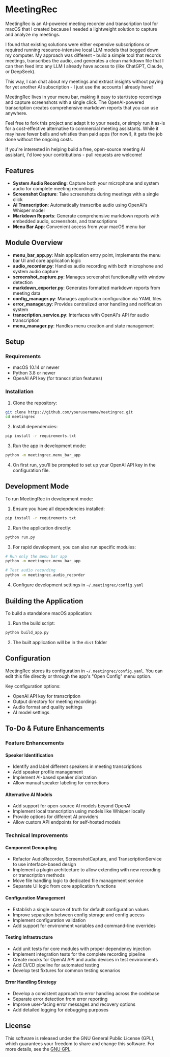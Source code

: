 # MeetingRec

MeetingRec is an AI-powered meeting recorder and transcription tool for macOS that I created because I needed a lightweight solution to capture and analyze my meetings.

I found that existing solutions were either expensive subscriptions or required running resource-intensive local LLM models that bogged down my computer. My approach was different - build a simple tool that records meetings, transcribes the audio, and generates a clean markdown file that I can then feed into any LLM I already have access to (like ChatGPT, Claude, or DeepSeek).

This way, I can chat about my meetings and extract insights without paying for yet another AI subscription - I just use the accounts I already have!

MeetingRec lives in your menu bar, making it easy to start/stop recordings and capture screenshots with a single click. The OpenAI-powered transcription creates comprehensive markdown reports that you can use anywhere.

Feel free to fork this project and adapt it to your needs, or simply run it as-is for a cost-effective alternative to commercial meeting assistants. While it may have fewer bells and whistles than paid apps (for now!), it gets the job done without the ongoing costs.

If you're interested in helping build a free, open-source meeting AI assistant, I'd love your contributions - pull requests are welcome!

## Features

- **System Audio Recording**: Capture both your microphone and system audio for complete meeting recordings
- **Screenshot Capture**: Take screenshots during meetings with a single click
- **AI Transcription**: Automatically transcribe audio using OpenAI's Whisper model
- **Markdown Reports**: Generate comprehensive markdown reports with embedded audio, screenshots, and transcriptions
- **Menu Bar App**: Convenient access from your macOS menu bar

## Module Overview

- **menu_bar_app.py**: Main application entry point, implements the menu bar UI and core application logic
- **audio_recorder.py**: Handles audio recording with both microphone and system audio capture
- **screenshot_capture.py**: Manages screenshot functionality with window detection
- **markdown_exporter.py**: Generates formatted markdown reports from meeting data
- **config_manager.py**: Manages application configuration via YAML files
- **error_manager.py**: Provides centralized error handling and notification system
- **transcription_service.py**: Interfaces with OpenAI's API for audio transcription
- **menu_manager.py**: Handles menu creation and state management

## Setup

### Requirements

- macOS 10.14 or newer
- Python 3.8 or newer
- OpenAI API key (for transcription features)

### Installation

1. Clone the repository:

```bash
git clone https://github.com/yourusername/meetingrec.git
cd meetingrec
```

2. Install dependencies:

```bash
pip install -r requirements.txt
```

3. Run the app in development mode:

```bash
python -m meetingrec.menu_bar_app
```

4. On first run, you'll be prompted to set up your OpenAI API key in the configuration file.

## Development Mode

To run MeetingRec in development mode:

1. Ensure you have all dependencies installed:

```bash
pip install -r requirements.txt
```

2. Run the application directly:

```bash
python run.py
```

3. For rapid development, you can also run specific modules:

```bash
# Run only the menu bar app
python -m meetingrec.menu_bar_app

# Test audio recording
python -m meetingrec.audio_recorder
```

4. Configure development settings in `~/.meetingrec/config.yaml`

## Building the Application

To build a standalone macOS application:

1. Run the build script:

```bash
python build_app.py
```

2. The built application will be in the `dist` folder

## Configuration

MeetingRec stores its configuration in `~/.meetingrec/config.yaml`. You can edit this file directly or through the app's "Open Config" menu option.

Key configuration options:

- OpenAI API key for transcription
- Output directory for meeting recordings
- Audio format and quality settings
- AI model settings

## To-Do & Future Enhancements

### Feature Enhancements

#### Speaker Identification

- Identify and label different speakers in meeting transcriptions
- Add speaker profile management
- Implement AI-based speaker diarization
- Allow manual speaker labeling for corrections

#### Alternative AI Models

- Add support for open-source AI models beyond OpenAI
- Implement local transcription using models like Whisper locally
- Provide options for different AI providers
- Allow custom API endpoints for self-hosted models

### Technical Improvements

#### Component Decoupling

- Refactor AudioRecorder, ScreenshotCapture, and TranscriptionService to use interface-based design
- Implement a plugin architecture to allow extending with new recording or transcription methods
- Move file handling logic to dedicated file management service
- Separate UI logic from core application functions

#### Configuration Management

- Establish a single source of truth for default configuration values
- Improve separation between config storage and config access
- Implement configuration validation
- Add support for environment variables and command-line overrides

#### Testing Infrastructure

- Add unit tests for core modules with proper dependency injection
- Implement integration tests for the complete recording pipeline
- Create mocks for OpenAI API and audio devices in test environments
- Add CI/CD pipeline for automated testing
- Develop test fixtures for common testing scenarios

#### Error Handling Strategy

- Develop a consistent approach to error handling across the codebase
- Separate error detection from error reporting
- Improve user-facing error messages and recovery options
- Add detailed logging for debugging purposes

## License

This software is released under the GNU General Public License (GPL), which guarantees your freedom to share and change this software. For more details, see the [GNU GPL](https://www.gnu.org/licenses/gpl-3.0.en.html).
